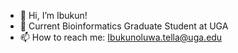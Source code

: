 - 👋 Hi, I’m Ibukun!
- 🌱 Current Bioinformatics Graduate Student at UGA
- 📫 How to reach me: Ibukunoluwa.tella@uga.edu

<!---
IbukunT/IbukunT is a ✨ special ✨ repository because its `README.md` (this file) appears on your GitHub profile.
You can click the Preview link to take a look at your changes.
--->
